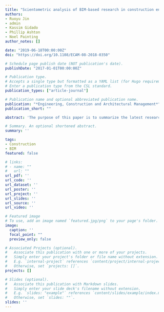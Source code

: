```yaml
---
title: "Scientometric analysis of BIM-based research in construction engineering and management"
authors:
- Ruoyu Jin
- admin
- Kassim Gidado
- Phillip Ashton
- Noel Painting
author_notes: []

date: "2019-06-18T00:00:00Z"
doi: "https://doi.org/10.1108/ECAM-08-2018-0350"

# Schedule page publish date (NOT publication's date).
publishDate: "2017-01-01T00:00:00Z"

# Publication type.
# Accepts a single type but formatted as a YAML list (for Hugo requirements).
# Enter a publication type from the CSL standard.
publication_types: ["article-journal"]

# Publication name and optional abbreviated publication name.
publication: "*Engineering, Construction and Architectural Management*"
publication_short: ""

abstract: 'The purpose of this paper is to summarize the latest research of BIM adoption in construction engineering and management (CEM) and propose research directions for future scholarly work. During the recent decade, building information modeling (BIM) has gained increasing applications and research interest in the construction industry. Although there have been review-based studies that summarized BIM-based research in the overall architecture, engineering and construction (AEC) area, there is limited review that evaluates the current stage of BIM-based research specifically in the CEM sub-area. CEM falls into the scope of AEC. It involves construction-related tasks, activities and processes (e.g. scheduling and cost estimates), issues (e.g. constructability), as well as human factors (e.g. collaboration). This study adopted a holistic literature review approach that incorporates bibliometric search and scientometric analysis. A total of 276 articles related to BIM applied in CEM were selected from Scopus as the literature sample for the scientometric analysis. Some key CEM research areas (e.g. CEM pedagogy, integrated project delivery, lean and off-site construction) were identified and evaluated. Research trends in these areas were identified, and analyses were carried out with regard to how they could be integrated with BIM. For example, BIM, as a data repository for ACE facilities, has substantial potential to be integrated with a variety of other digital technologies, project delivery methods and innovative construction techniques throughout the whole process of CEM. As BIM is one of the key technologies and digital platforms to improve the construction productivity and collaboration, it is important for industry practitioners to be updated of the latest movement and progress of the academic research. The industry, academics and governmental authorities should work with joint effort to fill the gap by first recognizing the current needs, limitations and trends of applying BIM in the construction industry. For example, it needs more understanding about how to address technical interoperability issues and how to introduce the integrated design and construction delivery approach for BIM implementation under the UK BIM Level 2/3 framework. This study contributed to the body of knowledge in BIM by proposing a framework leading to research directions including the differences of BIM effects between design-bid-build and other fast-track project delivery methods; the integration of BIM with off-site construction; and BIM pedagogy in CEM. It also addressed the need to investigate the similarities and differences between academia and industry toward perceiving the movement of BIM in construction field work.'

# Summary. An optional shortened abstract.
summary: ''

tags:
- Construction
- BIM
featured: false

# links:
# - name: ""
#   url: ""
url_pdf: ''
url_code: ''
url_dataset: ''
url_poster: ''
url_project: ''
url_slides: ''
url_source: ''
url_video: ''

# Featured image
# To use, add an image named `featured.jpg/png` to your page's folder. 
image:
  caption: ''
  focal_point: ""
  preview_only: false

# Associated Projects (optional).
#   Associate this publication with one or more of your projects.
#   Simply enter your project's folder or file name without extension.
#   E.g. `internal-project` references `content/project/internal-project/index.md`.
#   Otherwise, set `projects: []`.
projects: []

# Slides (optional).
#   Associate this publication with Markdown slides.
#   Simply enter your slide deck's filename without extension.
#   E.g. `slides: "example"` references `content/slides/example/index.md`.
#   Otherwise, set `slides: ""`.
slides: ''
---
```


